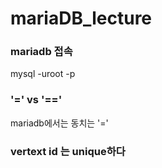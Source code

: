 # mariaDB_lecture

### mariadb 접속

mysql -uroot -p

### '=' vs '=='

mariadb에서는 동치는 '='

### vertext id 는 unique하다
